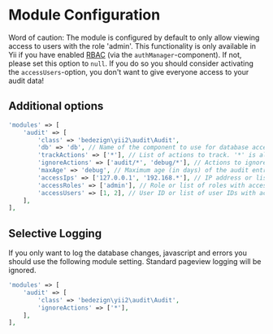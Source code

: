 # Module Configuration

Word of caution: The module is configured by default to only allow viewing access to users with the role 'admin'. This functionality is only available in Yii if you have enabled [RBAC](http://www.yiiframework.com/doc-2.0/guide-security-authorization.html#role-based-access-control-rbac) (via the `authManager`-component). If not, please set this option to `null`. If you do so you should consider activating the `accessUsers`-option, you don't want to give everyone access to your audit data!


## Additional options

```php
'modules' => [
    'audit' => [
        'class' => 'bedezign\yii2\audit\Audit',
        'db' => 'db', // Name of the component to use for database access
        'trackActions' => ['*'], // List of actions to track. '*' is allowed as the last character to use as wildcard
        'ignoreActions' => ['audit/*', 'debug/*'], // Actions to ignore. '*' is allowed as the last character to use as wildcard (eg 'debug/*')
        'maxAge' => 'debug', // Maximum age (in days) of the audit entries before they are truncated
        'accessIps' => ['127.0.0.1', '192.168.*'], // IP address or list of IP addresses with access to the viewer, null for everyone (if the IP matches)
        'accessRoles' => ['admin'], // Role or list of roles with access to the viewer, null for everyone (if the user matches)
        'accessUsers' => [1, 2], // User ID or list of user IDs with access to the viewer, null for everyone (if the role matches)
    ],
],
```

## Selective Logging

If you only want to log the database changes, javascript and errors you should use the following module setting. Standard pageview logging will be ignored.

```php
'modules' => [
    'audit' => [
        'class' => 'bedezign\yii2\audit\Audit',
        'ignoreActions' => ['*'],
    ],
],
```
